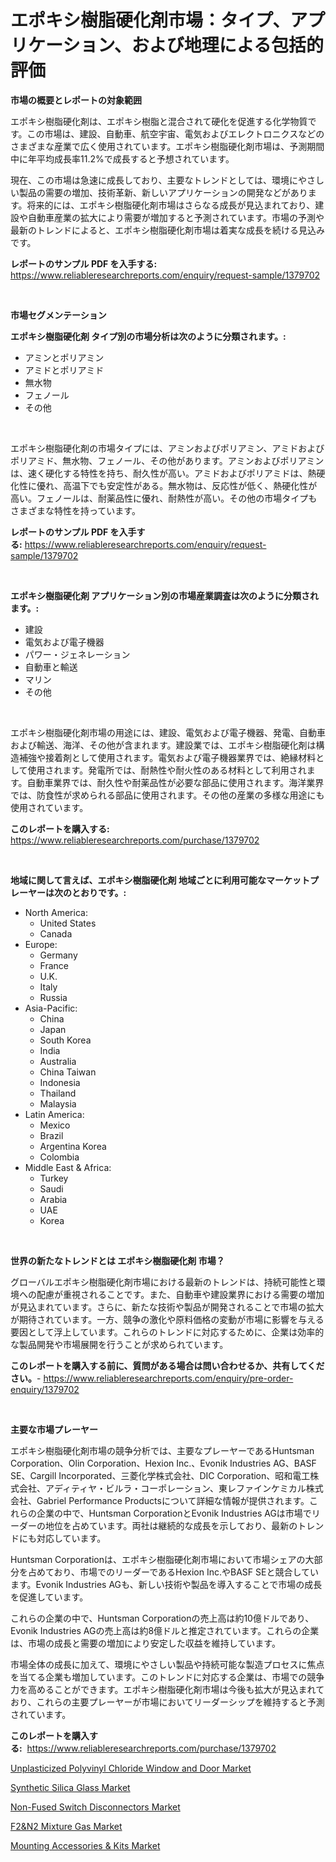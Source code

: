 <p><h1>エポキシ樹脂硬化剤市場：タイプ、アプリケーション、および地理による包括的評価</h1></p><p><strong>市場の概要とレポートの対象範囲</strong></p>
<p><p>エポキシ樹脂硬化剤は、エポキシ樹脂と混合されて硬化を促進する化学物質です。この市場は、建設、自動車、航空宇宙、電気およびエレクトロニクスなどのさまざまな産業で広く使用されています。エポキシ樹脂硬化剤市場は、予測期間中に年平均成長率11.2%で成長すると予想されています。</p><p>現在、この市場は急速に成長しており、主要なトレンドとしては、環境にやさしい製品の需要の増加、技術革新、新しいアプリケーションの開発などがあります。将来的には、エポキシ樹脂硬化剤市場はさらなる成長が見込まれており、建設や自動車産業の拡大により需要が増加すると予測されています。市場の予測や最新のトレンドによると、エポキシ樹脂硬化剤市場は着実な成長を続ける見込みです。</p></p>
<p><strong>レポートのサンプル PDF を入手する:</strong> <a href="https://www.reliableresearchreports.com/enquiry/request-sample/1379702">https://www.reliableresearchreports.com/enquiry/request-sample/1379702</a></p>
<p>&nbsp;</p>
<p><strong>市場セグメンテーション</strong></p>
<p><strong>エポキシ樹脂硬化剤 タイプ別の市場分析は次のように分類されます。:</strong></p>
<p><ul><li>アミンとポリアミン</li><li>アミドとポリアミド</li><li>無水物</li><li>フェノール</li><li>その他</li></ul></p>
<p>&nbsp;</p>
<p><p>エポキシ樹脂硬化剤の市場タイプには、アミンおよびポリアミン、アミドおよびポリアミド、無水物、フェノール、その他があります。アミンおよびポリアミンは、速く硬化する特性を持ち、耐久性が高い。アミドおよびポリアミドは、熱硬化性に優れ、高温下でも安定性がある。無水物は、反応性が低く、熱硬化性が高い。フェノールは、耐薬品性に優れ、耐熱性が高い。その他の市場タイプもさまざまな特性を持っています。</p></p>
<p><strong>レポートのサンプル PDF を入手する:</strong>&nbsp;<a href="https://www.reliableresearchreports.com/enquiry/request-sample/1379702">https://www.reliableresearchreports.com/enquiry/request-sample/1379702</a></p>
<p>&nbsp;</p>
<p><strong> エポキシ樹脂硬化剤 アプリケーション別の市場産業調査は次のように分類されます。:</strong></p>
<p><ul><li>建設</li><li>電気および電子機器</li><li>パワー・ジェネレーション</li><li>自動車と輸送</li><li>マリン</li><li>その他</li></ul></p>
<p>&nbsp;</p>
<p><p>エポキシ樹脂硬化剤市場の用途には、建設、電気および電子機器、発電、自動車および輸送、海洋、その他が含まれます。建設業では、エポキシ樹脂硬化剤は構造補強や接着剤として使用されます。電気および電子機器業界では、絶縁材料として使用されます。発電所では、耐熱性や耐火性のある材料として利用されます。自動車業界では、耐久性や耐薬品性が必要な部品に使用されます。海洋業界では、防食性が求められる部品に使用されます。その他の産業の多様な用途にも使用されています。</p></p>
<p><strong>このレポートを購入する:</strong>&nbsp; <a href="https://www.reliableresearchreports.com/purchase/1379702">https://www.reliableresearchreports.com/purchase/1379702</a></p>
<p>&nbsp;</p>
<p><strong>地域に関して言えば、エポキシ樹脂硬化剤 地域ごとに利用可能なマーケットプレーヤーは次のとおりです。:</strong></p>
<p><ul>
    <li>
        North America:
        <ul>
            <li>United States</li>
            <li>Canada</li>
        </ul>
    </li>
    <li>
        Europe:
        <ul>
            <li>Germany</li>
            <li>France</li>
            <li>U.K.</li>
            <li>Italy</li>
            <li>Russia</li>
        </ul>
    </li>
    <li>
        Asia-Pacific:
        <ul>
            <li>China</li>
            <li>Japan</li>
            <li>South Korea</li>
            <li>India</li>
            <li>Australia</li>
            <li>China Taiwan</li>
            <li>Indonesia</li>
            <li>Thailand</li>
            <li>Malaysia</li>
        </ul>
    </li>
    <li>
        Latin America:
        <ul>
            <li>Mexico</li>
            <li>Brazil</li>
            <li>Argentina Korea</li>
            <li>Colombia</li>
        </ul>
    </li>
    <li>
        Middle East & Africa:
        <ul>
            <li>Turkey</li>
            <li>Saudi</li>
            <li>Arabia</li>
            <li>UAE</li>
            <li>Korea</li>
        </ul>
    </li>
    </ul></p>
<p>&nbsp;</p>
<p><strong>世界の新たなトレンドとは エポキシ樹脂硬化剤 市場？</strong></p>
<p><p>グローバルエポキシ樹脂硬化剤市場における最新のトレンドは、持続可能性と環境への配慮が重視されることです。また、自動車や建設業界における需要の増加が見込まれています。さらに、新たな技術や製品が開発されることで市場の拡大が期待されています。一方、競争の激化や原料価格の変動が市場に影響を与える要因として浮上しています。これらのトレンドに対応するために、企業は効率的な製品開発や市場展開を行うことが求められています。</p></p>
<p><strong>このレポートを購入する前に、質問がある場合は問い合わせるか、共有してください。</strong>- <a href="https://www.reliableresearchreports.com/enquiry/pre-order-enquiry/1379702">https://www.reliableresearchreports.com/enquiry/pre-order-enquiry/1379702</a></p>
<p>&nbsp;</p>
<p><strong>主要な市場プレーヤー</strong></p>
<p><p>エポキシ樹脂硬化剤市場の競争分析では、主要なプレーヤーであるHuntsman Corporation、Olin Corporation、Hexion Inc.、Evonik Industries AG、BASF SE、Cargill Incorporated、三菱化学株式会社、DIC Corporation、昭和電工株式会社、アディティヤ・ビルラ・コーポレーション、東レファインケミカル株式会社、Gabriel Performance Productsについて詳細な情報が提供されます。これらの企業の中で、Huntsman CorporationとEvonik Industries AGは市場でリーダーの地位を占めています。両社は継続的な成長を示しており、最新のトレンドにも対応しています。</p><p>Huntsman Corporationは、エポキシ樹脂硬化剤市場において市場シェアの大部分を占めており、市場でのリーダーであるHexion Inc.やBASF SEと競合しています。Evonik Industries AGも、新しい技術や製品を導入することで市場の成長を促進しています。</p><p>これらの企業の中で、Huntsman Corporationの売上高は約10億ドルであり、Evonik Industries AGの売上高は約8億ドルと推定されています。これらの企業は、市場の成長と需要の増加により安定した収益を維持しています。</p><p>市場全体の成長に加えて、環境にやさしい製品や持続可能な製造プロセスに焦点を当てる企業も増加しています。このトレンドに対応する企業は、市場での競争力を高めることができます。エポキシ樹脂硬化剤市場は今後も拡大が見込まれており、これらの主要プレーヤーが市場においてリーダーシップを維持すると予測されています。</p></p>
<p><strong>このレポートを購入する:</strong>&nbsp;&nbsp;<a href="https://www.reliableresearchreports.com/purchase/1379702">https://www.reliableresearchreports.com/purchase/1379702</a></p>
<p><p><a href="https://spotless-saver-8fd.notion.site/Unplasticized-Polyvinyl-Chloride-Window-and-Door-Market-Research-Report-Provides-Critical-Insights-t-5ce4be4369b44831a2f7a9fb643fe460">Unplasticized Polyvinyl Chloride Window and Door Market</a></p><p><a href="https://github.com/Sarissaschmalingtr6fz2739/Market-Research-Report-List-1/blob/main/synthetic-silica-glass-market.md">Synthetic Silica Glass Market</a></p><p><a href="https://view.publitas.com/reportprime-1/non-fused-switch-disconnectors-market-research-report-the-key-to-successful-business-strategy-forecasted-for-period-from-2024-2031/">Non-Fused Switch Disconnectors Market</a></p><p><a href="https://gentle-editor-9db.notion.site/Decoding-the-F2-N2-Mixture-Gas-Market-A-Deep-Dive-into-the-Latest-Market-Trends-Market-Segmentatio-321fc5b97d344aef858da501ab3497a0">F2&N2 Mixture Gas Market</a></p><p><a href="https://view.publitas.com/reportprime-1/mounting-accessories-kits-market-a-comprehensive-report-of-its-market-share-growth-trends-2024-2031/">Mounting Accessories & Kits Market</a></p></p>